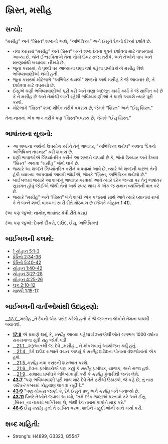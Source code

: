 # ખ્રિસ્ત, મસીહ 

## સત્યો: 

“મસીહ” અને “ખ્રિસ્ત” શબ્દનો અર્થ, “અભિષિક્ત” અને ઈસુને દેવનો દીકરો  દર્શાવે છે.

* નવા કરારમાં “મસીહ” અને ખ્રિસ્ત” બન્ને શબ્દ દેવના પુત્રને દર્શાવવા માટે વાપરવામાં આવ્યા છે, જેને  ઈશ્વરપિતાએ તેના લોકો ઉપર રાજા તરીકે, અને તેઓને પાપ અને મરણમાંથી બચાવવા નીમ્યો છે.
* જૂના કરારમાં, તે પૃથ્વી પર આવ્યાના ઘણા વર્ષો પહેલા પ્રબોધકોએ મસીહ વિશે ભવિષ્યવાણીઓ લખી હતી.
* જૂના કરારમાં મોટેભાગે “અભિષેક થયલો” શબ્દનો અર્થ મસીહ કે જે આવનાર છે, તે દર્શાવવા માટે વપરાયો છે.
* ઈસુએ ઘણી ભવિષ્યવાણીઓ પૂરી કરી અને ઘણા અદભૂત કાર્યો કર્યા કે જે સાબિત કરે છે કે તે મસીહ છે અને તેમાંથી બાકી રહેલી ભવિષ્યવાણીઓ તે પાછો આવશે ત્યારે પૂરી કરશે.
* મોટેભાગે “ખ્રિસ્ત” શબ્દ શીર્ષક તરીકે વપરાય છે, જેમકે “ખ્રિસ્ત” અને “ઈસુ ખ્રિસ્ત.”

તેના નામનાં એક ભાગ તરીકે પણ “ખ્રિસ્ત”વપરાય છે, જેમકે “ઈસુ ખ્રિસ્ત.”

## ભાષાંતરના સૂચનો: 

* આ શબ્દના અર્થનો ઉપયોગ કરીને તેનું ભાષાંતર, ”અભિષિક્ત થયેલ” અથવા “દેવનો અભિષિક્ત તારનાર” કરી શકાય છે.
* ઘણી ભાષાઓએ લિપ્યાંતરિત કરીને આ શબ્દને વાપર્યો છે કે, જેનો ઉચ્ચાર અને દેખાવ “ખ્રિસ્ત” અથવા “મસીહ” જેવો લાગે છે.
* જયારે આ શબ્દને લિપ્યાંતરિત કરીને વાપવામાં આવે છે, ત્યારે એ શબ્દની પાછળ તેની ટૂંકી વ્યાખ્યા આપવામાં આવવી જોઈએ, જેમકે “ખ્રિસ્ત, અભિષિક્ત થયેલો છે.”
* બાઈબલમાં જયારે આ શબ્દનું ભાષાંતર કરવામાં આવે ત્યારે દરેક જગ્યા પર તેનું ભાષાંતર સુસંગત હોવું જોઈએ જેથી તેનો અર્થ સ્પષ્ટ થાય કે એક જ સમાન વ્યક્તિની વાત કરે છે.
* જયારે “મસીહ” અને “ખ્રિસ્ત” બંને શબ્દો એક કલમમાં સાથે આવે ત્યારે ધ્યાનમાં રાખો કે તે બન્ને શબ્દો વાક્યમાં સારી રીતે ગોઠવાય છે (જેમકે યોહાન 1:41).

(આ પણ જુઓ: [નામોનું ભાષાંતર કેવી રીતે કરવું](rc://gu/ta/man/translate/translate-unknown))

(આ પણ જુઓ: [દેવનો દીકરો](rc://gu/ta/man/translate/translate-names), [દાઉદ](../kt/sonofgod.md), [ઈસુ](../names/david.md), [અભિષિક્ત](../kt/jesus.md))

## બાઈબલની કલમો: 

* [1 યોહાન 5:1-3](../kt/anoint.md)
* [પ્રેરિતો 2:34-36](rc://gu/tn/help/1jn/05/01)
* [પ્રેરિતો 5:40-42](rc://gu/tn/help/act/02/34)
* [યોહાન 1:40-42](rc://gu/tn/help/act/05/40)
* [યોહાન 3:27-28](rc://gu/tn/help/jhn/01/40)
* [યોહાન 4:25-26](rc://gu/tn/help/jhn/03/27)
* [લૂક 2:10-12](rc://gu/tn/help/jhn/04/25)
* [માથ્થી 1:15-17](rc://gu/tn/help/luk/02/10)

## બાઈબલની વાર્તાઓમાંથી ઉદાહરણો: 

__[17:7](rc://gu/tn/help/mat/01/15)__મસીહ _તે દેવનો એક પસંદ કરેલો હતો કે જે જગતના લોકોને તેમના પાપથી બચાવશે.

* __[17:8](rc://gu/tn/help/obs/17/07)__ એ પ્રમાણે થયું કે, _મસીહ_ આવ્યા પહેલા ઈઝરાએલીઓને લગભગ 1000 વર્ષોના સમયગાળા સુધી રાહ જોવી પડી.
* __[21:1](rc://gu/tn/help/obs/17/08)__શરૂઆતથી જ, દેવે _મસીહ _ ને મોકલવાનું આયોજન કર્યું હતું.
* __[21:4](rc://gu/tn/help/obs/21/01)__દેવે દાઉદ રાજાને વચન આપ્યું કે _મસીહ_ દાઉદના પોતાના વંશજોમાંનો એક હશે.
* __[21:5](rc://gu/tn/help/obs/21/04)__મસીહ_ નવા કરારની શરુઆત કરશે.
* __[21:6](rc://gu/tn/help/obs/21/05)__દેવના પ્રબોધકોએ પણ કહ્યું કે _મસીહ_ પ્રબોધક, યાજક, અને રાજા હશે.
* __[21:9](rc://gu/tn/help/obs/21/06)__યશાયા પ્રબોધકે ભવિષ્યવાણી કરી કે _મસીહ_ કુંવારીથી જન્મ લેશે.
* __[43:7](rc://gu/tn/help/obs/21/09)__ “પણ ભવિષ્યવાણી પૂરી થાય માટે દેવે તેને ફરીથી ઉઠાડ્યો, જે કહે છે, તું તારા _પવિત્રને_ કબરમાં કોહવાણ લાગવા નહીં દે.”
* __[43:9](rc://gu/tn/help/obs/43/07)__ "પણ ચોક્કસ જાણો કે, દેવે ઈસુને પ્રભુ અને _મસીહ_ બંને  બનાવ્યો છે.
* __[43:11](rc://gu/tn/help/obs/43/09)__ પિતરે તેઓને જવાબ આપ્યો, “તમે દરેક જણાએ પસ્તાવો કરે અને ઈસુ _ખ્રિસ્ત_ના નામમાં બાપ્તિસ્મા લે, જેથી દેવ તમારા પાપોને માફ કરે.”
* __[46:6](rc://gu/tn/help/obs/43/11)__ ઈસુ _મસીહ_ હતો તે સાબિત કરવા, શાઉલે યહૂદીઓની સાથે ચર્ચા કરી.

## શબ્દ માહિતી: 

* Strong's: H4899, G3323, G5547
